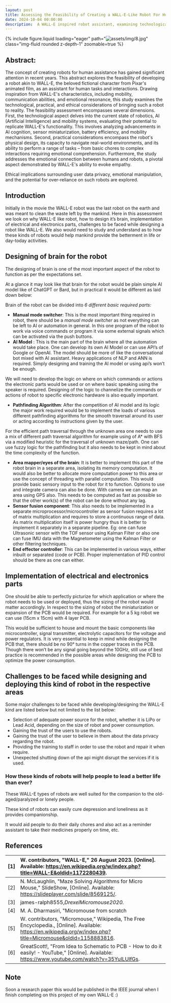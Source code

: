 ```yaml
---
layout: post
title: Assessing the Feasibility of Creating a WALL-E-Like Robot For Human Assistance
date: 2024-10-04 00:00:00
description:  A WALL-E inspired robot assistant, examining technological feasibility, design considerations, and ethical implications for improved human life.
---
```

{% include figure.liquid loading="eager" path="![assets/img/8.jpg](https://dev-to-uploads.s3.amazonaws.com/uploads/articles/kkm6qu674bx36fntlqzm.jpeg)" class="img-fluid rounded z-depth-1" zoomable=true %}

## Abstract:

The concept of creating robots for human assistance has gained significant attention in recent years. This abstract explores the feasibility of developing a robot akin to WALL-E, the beloved fictional character from Pixar's animated film, as an assistant for human tasks and interactions. Drawing inspiration from WALL-E's characteristics, including mobility, communication abilities, and emotional resonance, this study examines the technological, practical, and ethical considerations of bringing such a robot to reality. The feasibility assessment encompasses several dimensions. First, the technological aspect delves into the current state of robotics, AI (Artificial Intelligence) and mobility systems, evaluating their potential to replicate WALL-E's functionality. This involves analyzing advancements in AI cognition, sensor miniaturization, battery efficiency, and mobility mechanisms. Second, practical considerations encompass the robot's physical design, its capacity to navigate real-world environments, and its ability to perform a range of tasks – from basic chores to complex interactions requiring emotional comprehension. Furthermore, the study addresses the emotional connection between humans and robots, a pivotal aspect demonstrated by WALL-E's ability to evoke empathy.

Ethical implications surrounding user data privacy, emotional manipulation, and the potential for over-reliance on such robots are explored.

## Introduction

Initially in the movie the WALL-E robot was the last robot on the earth and was meant to clean the waste left by the mankind. Here in this assessment we look on why WALL-E like robot, how to design it’s brain, implementation of electrical and electronics parts, challenges to be faced while designing a robot like WALL-E. We also would need to study and understand as to how these kinds of robots would help mankind provide the betterment in life or day-today activities.

## Designing of brain for the robot

The designing of brain is one of the most important aspect of the robot to function as per the expectations set.

At a glance it may look like that brain for the robot would be plain simple AI model like of ChatGPT or Bard, but in practical it would be different as laid down below:

Brain of the robot can be divided into *6 different basic required parts:*

- **Manual mode switcher**:
  This is the most important thing required in robot, there should be a *manual mode switcher* as not everything can be left to AI or automation in general. In this one program of the robot to work via voice commands or program it via some external signals which can be activated via the push buttons.
- **AI Model** :
  This is the main part of the brain where all the automation would take place. One can develop its own AI Model or can use API’s of Google or OpenAI. The model should be more of like the conversational bot mixed with AI assistant. Heavy applications of NLP and ANN is required. Simply designing and training the AI model or using api’s won’t be enough.

We will need to develop the logic on where on which commands or actions the electronic parts would be used or on where basic speaking using the speaker is required. Designing of the logic to channelize the commands or actions of robot to specific electronic hardware is also equally important.

- **Pathfinding Algorithm**:
  After the competition of AI model and its logic the major work required would be to implement the loads of various different pathfinding algorithms for the smooth traversal around its user or acting according to instructions given by the user.

For the efficient path traversal through the unknown area one needs to use a mix of different path traversal algorithm for example using of A\* with BFS via a modified heuristic for the traversal of unknown maze/path. One can use fuzzy logic for the pathfinding but it also needs to be kept in mind about the time complexity of the function.

- **Area mapper/eyes of the brain**:
  It is better to implement this part of the robot brain in a separate area, isolating its memory computation. It would also be better to allocate more computation power to this area or use the concept of threading with parallel computation. This would provide basic sensory input to the robot for it to function. Options to use and integrate camera can also be done. With camera we can map an area using GPS also. This needs to be computed as fast as possible so that the other work(s) of the robot can be done without any lag.
- **Sensor fusion component**:
  This also needs to be implemented in a separate microprocessor/microcontroller as sensor fusion requires a lot of matrix multiplication and requires to store a continuous range of data. As matrix multiplication itself is power hungry thus it is better to implement it separately in a separate pipeline. Eg: one can fuse Ultrasonic sensor with the TOF sensor using Kalman Filter or also one can fuse IMU data with the Magnetometer using the Kalman Filter or other filtering techniques.
- **End effector controller**:
  This can be implemented in various ways, either inbuilt or separated (code or PCB). Proper implementation of PID control should be there as one can either.

## Implementation of electrical and electronics parts

One should be able to perfectly picturize for which application or where the robot needs to be used or deployed, thus the sizing of the robot would matter accordingly. In respect to the sizing of robot the miniaturization or expansion of the PCB would be required. For example for a 5 kg robot we can use (15cm x 15cm) with 4 layer PCB.

This would be sufficient to house and mount the basic components like microcontroller, signal transmitter, electrolytic capacitors for the voltage and power regulators. It is very essential to keep in mind while designing the PCB that, there should be no 90° turns in the copper traces in the PCB. Though there won’t be any signal going beyond the 10GHz, still use of best practice is recommended in the possible areas while designing the PCB to optimize the power consumption.

## Challenges to be faced while designing and deploying this kind of robot in the respective areas

Some major challenges to be faced while developing/designing the WALL-E kind are listed below but not limited to the list below:

- Selection of adequate power source for the robot, whether it is LiPo or Lead Acid, depending on the size of robot and power consumption.
- Gaining the trust of the users to use the robots.
- Gaining the trust of the user to believe in them about the data privacy regarding the robot.
- Providing the training to staff in order to use the robot and repair it when require.
- Unexpected shutting down of the api might disrupt the services if it is used.

### How these kinds of robots will help people to lead a better life than ever?

These WALL-E types of robots are well suited for the companion to the old-aged/paralyzed or lonely people.

These kind of robots can easily cure depression and loneliness as it provides companionship.

It would aid people to do their daily chores and also act as a reminder assistant to take their medicines properly on time, etc.

## References

| [1] | W. contributors, "WALL-E," 26 August 2023. [Online]. Available: https://en.wikipedia.org/w/index.php?title=WALL-E&oldid=1172280439.                            |
| :-- | :------------------------------------------------------------------------------------------------------------------------------------------------------------- |
| [2] | N. McLaughlin, "Maze Solving Algorithms for Micro Mouse," SlideShow, [Online]. Available: https://slideplayer.com/slide/8569125/.                              |
| [3] | james-ralph8555,*DrexelMicromouse2020.*                                                                                                                      |
| [4] | M. A. Dharmasiri, "Micromouse from scratch                                                                                                                     |
| [5] | W. contributors, "Micromouse," Wikipedia, The Free Encyclopedia., [Online]. Available: https://en.wikipedia.org/w/index.php?title=Micromouse&oldid=1158883816. |
| [6] | GreatScott!, "From Idea to Schematic to PCB - How to do it easily! - YouTube," [Online]. Available: https://www.youtube.com/watch?v=35YuILUlfGs.               |

## Note

Soon a research paper this would be published in the IEEE journal when I finish completing on this project of my own WALL-E :)
